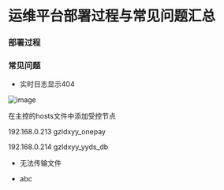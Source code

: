 # 运维平台部署过程与常见问题汇总

### 部署过程

### 常见问题
- 实时日志显示404

![image](https://user-images.githubusercontent.com/27944125/220240070-5455f384-e0fb-4c3b-a2a3-451664baa5f0.png)

在主控的hosts文件中添加受控节点

192.168.0.213 gzldxyy_onepay

192.168.0.214 gzldxyy_yyds_db

- 无法传输文件


- abc

